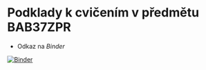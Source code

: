 # Podklady k cvičením v předmětu BAB37ZPR

* Odkaz na *Binder*

[![Binder](https://mybinder.org/badge_logo.svg)](https:/)
